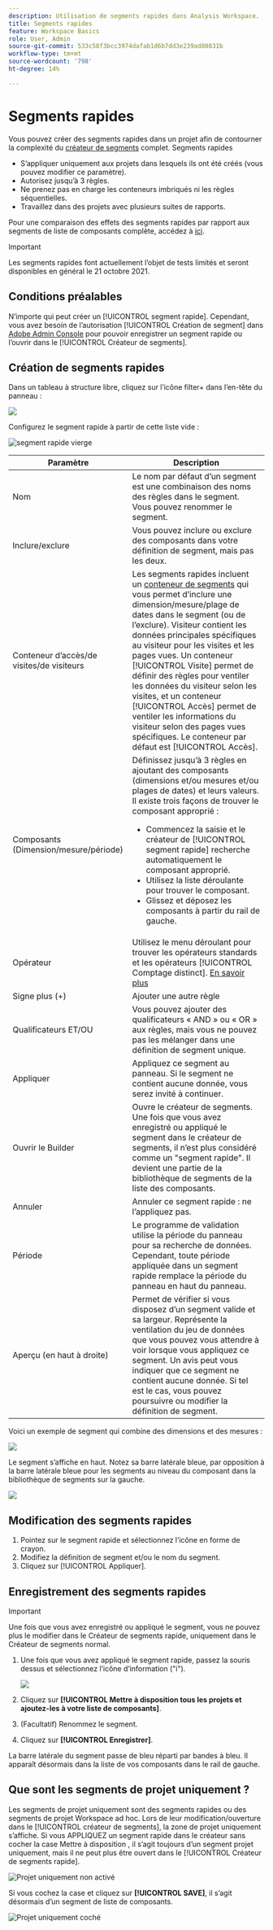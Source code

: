 ```yaml
---
description: Utilisation de segments rapides dans Analysis Workspace.
title: Segments rapides
feature: Workspace Basics
role: User, Admin
source-git-commit: 533c58f3bcc3974dafab1d6b7dd3e239ad80831b
workflow-type: tm+mt
source-wordcount: '798'
ht-degree: 14%

---
```



# Segments rapides

Vous pouvez créer des segments rapides dans un projet afin de contourner la complexité du [créateur de segments](/help/components/segmentation/segmentation-workflow/seg-build.md) complet. Segments rapides

* S’appliquer uniquement aux projets dans lesquels ils ont été créés (vous pouvez modifier ce paramètre).
* Autorisez jusqu’à 3 règles.
* Ne prenez pas en charge les conteneurs imbriqués ni les règles séquentielles.
* Travaillez dans des projets avec plusieurs suites de rapports.

Pour une comparaison des effets des segments rapides par rapport aux segments de liste de composants complète, accédez à [ici](/help/analyze/analysis-workspace/components/segments/t-freeform-project-segment.md).

>[!IMPORTANT]
> Les segments rapides font actuellement l’objet de tests limités et seront disponibles en général le 21 octobre 2021.

## Conditions préalables

N’importe qui peut créer un [!UICONTROL segment rapide]. Cependant, vous avez besoin de l’autorisation [!UICONTROL Création de segment] dans [Adobe Admin Console](https://experienceleague.adobe.com/docs/analytics/admin/admin-console/permissions/summary-tables.html?lang=en#analytics-tools) pour pouvoir enregistrer un segment rapide ou l’ouvrir dans le [!UICONTROL Créateur de segments].

## Création de segments rapides

Dans un tableau à structure libre, cliquez sur l’icône filter+ dans l’en-tête du panneau :

![](assets/quick-seg1.png)

Configurez le segment rapide à partir de cette liste vide :

![segment rapide vierge](assets/qs-blank-slate.png)

| Paramètre | Description |
| --- | --- |
| Nom | Le nom par défaut d’un segment est une combinaison des noms des règles dans le segment. Vous pouvez renommer le segment. |
| Inclure/exclure | Vous pouvez inclure ou exclure des composants dans votre définition de segment, mais pas les deux. |
| Conteneur d’accès/de visites/de visiteurs | Les segments rapides incluent un [conteneur de segments](https://experienceleague.adobe.com/docs/analytics/components/segmentation/seg-overview.html?lang=en#section_AF2A28BE92474DB386AE85743C71B2D6) qui vous permet d’inclure une dimension/mesure/plage de dates dans le segment (ou de l’exclure).  Visiteur contient les données principales spécifiques au visiteur pour les visites et les pages vues. Un conteneur [!UICONTROL Visite] permet de définir des règles pour ventiler les données du visiteur selon les visites, et un conteneur [!UICONTROL Accès] permet de ventiler les informations du visiteur selon des pages vues spécifiques. Le conteneur par défaut est [!UICONTROL Accès]. |
| Composants (Dimension/mesure/période) | Définissez jusqu’à 3 règles en ajoutant des composants (dimensions et/ou mesures et/ou plages de dates) et leurs valeurs. Il existe trois façons de trouver le composant approprié :<ul><li>Commencez la saisie et le créateur de [!UICONTROL segment rapide] recherche automatiquement le composant approprié.</li><li>Utilisez la liste déroulante pour trouver le composant.</li><li>Glissez et déposez les composants à partir du rail de gauche.</li></ul> |
| Opérateur | Utilisez le menu déroulant pour trouver les opérateurs standards et les opérateurs [!UICONTROL Comptage distinct]. [En savoir plus](https://experienceleague.adobe.com/docs/analytics/components/segmentation/segment-reference/seg-operators.html?lang=en) |
| Signe plus (+) | Ajouter une autre règle |
| Qualificateurs ET/OU | Vous pouvez ajouter des qualificateurs « AND » ou « OR » aux règles, mais vous ne pouvez pas les mélanger dans une définition de segment unique. |
| Appliquer | Appliquez ce segment au panneau. Si le segment ne contient aucune donnée, vous serez invité à continuer. |
| Ouvrir le Builder | Ouvre le créateur de segments. Une fois que vous avez enregistré ou appliqué le segment dans le créateur de segments, il n’est plus considéré comme un &quot;segment rapide&quot;. Il devient une partie de la bibliothèque de segments de la liste des composants. |
| Annuler | Annuler ce segment rapide : ne l’appliquez pas. |
| Période | Le programme de validation utilise la période du panneau pour sa recherche de données. Cependant, toute période appliquée dans un segment rapide remplace la période du panneau en haut du panneau. |
| Aperçu (en haut à droite) | Permet de vérifier si vous disposez d’un segment valide et sa largeur. Représente la ventilation du jeu de données que vous pouvez vous attendre à voir lorsque vous appliquez ce segment. Un avis peut vous indiquer que ce segment ne contient aucune donnée. Si tel est le cas, vous pouvez poursuivre ou modifier la définition de segment. |

Voici un exemple de segment qui combine des dimensions et des mesures :

![](assets/quick-seg2.png)

Le segment s’affiche en haut. Notez sa barre latérale bleue, par opposition à la barre latérale bleue pour les segments au niveau du composant dans la bibliothèque de segments sur la gauche.

![](assets/quick-seg5.png)

## Modification des segments rapides

1. Pointez sur le segment rapide et sélectionnez l’icône en forme de crayon.
1. Modifiez la définition de segment et/ou le nom du segment.
1. Cliquez sur [!UICONTROL Appliquer].

## Enregistrement des segments rapides

>[!IMPORTANT]
>Une fois que vous avez enregistré ou appliqué le segment, vous ne pouvez plus le modifier dans le Créateur de segments rapide, uniquement dans le Créateur de segments normal.

1. Une fois que vous avez appliqué le segment rapide, passez la souris dessus et sélectionnez l’icône d’information (&quot;i&quot;).

   ![](assets/quick-seg6.png)

1. Cliquez sur **[!UICONTROL Mettre à disposition tous les projets et ajoutez-les à votre liste de composants]**.
1. (Facultatif) Renommez le segment.
1. Cliquez sur **[!UICONTROL Enregistrer]**.

La barre latérale du segment passe de bleu réparti par bandes à bleu. Il apparaît désormais dans la liste de vos composants dans le rail de gauche.

## Que sont les segments de projet uniquement ?

Les segments de projet uniquement sont des segments rapides ou des segments de projet Workspace ad hoc. Lors de leur modification/ouverture dans le [!UICONTROL créateur de segments], la zone de projet uniquement s’affiche. Si vous APPLIQUEZ un segment rapide dans le créateur sans cocher la case Mettre à disposition , il s’agit toujours d’un segment projet uniquement, mais il ne peut plus être ouvert dans le [!UICONTROL Créateur de segments rapide].

![Projet uniquement non activé](assets/project-only-unchecked.png)

Si vous cochez la case et cliquez sur **[!UICONTROL SAVE]**, il s’agit désormais d’un segment de liste de composants.

![Projet uniquement coché](assets/project-only-checked.png)
